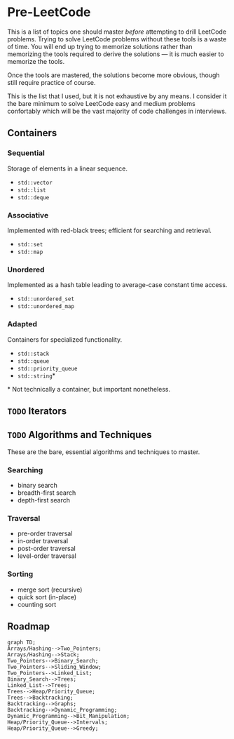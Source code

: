 # Pre-LeetCode

This is a list of topics one should master *before* attempting to drill LeetCode problems. Trying to solve LeetCode problems without these tools is a waste of time. You will end up trying to memorize solutions rather than memorizing the tools required to derive the solutions — it is much easier to memorize the tools.

Once the tools are mastered, the solutions become more obvious, though still require practice of course.

This is the list that I used, but it is not exhaustive by any means. I consider it the bare minimum to solve LeetCode easy and medium problems confortably which will be the vast majority of code challenges in interviews.

## Containers

### Sequential

Storage of elements in a linear sequence.

- `std::vector`
- `std::list`
- `std::deque`

### Associative

Implemented with red-black trees; efficient for searching and retrieval.

- `std::set`
- `std::map`

### Unordered

Implemented as a hash table leading to average-case constant time access.

- `std::unordered_set`
- `std::unordered_map`

### Adapted

Containers for specialized functionality.

- `std::stack`
- `std::queue`
- `std::priority_queue`
- `std::string`*

\* Not technically a container, but important nonetheless.

## `TODO` Iterators

## `TODO` Algorithms and Techniques

These are the bare, essential algorithms and techniques to master.

### Searching

- binary search
- breadth-first search
- depth-first search

### Traversal

- pre-order traversal
- in-order traversal
- post-order traversal
- level-order traversal

### Sorting

- merge sort (recursive)
- quick sort (in-place)
- counting sort

## Roadmap

```mermaid
graph TD;
Arrays/Hashing-->Two_Pointers;
Arrays/Hashing-->Stack;
Two_Pointers-->Binary_Search;
Two_Pointers-->Sliding_Window;
Two_Pointers-->Linked_List;
Binary_Search-->Trees;
Linked_List-->Trees;
Trees-->Heap/Priority_Queue;
Trees-->Backtracking;
Backtracking-->Graphs;
Backtracking-->Dynamic_Programming;
Dynamic_Programming-->Bit_Manipulation;
Heap/Priority_Queue-->Intervals;
Heap/Priority_Queue-->Greedy;
```
